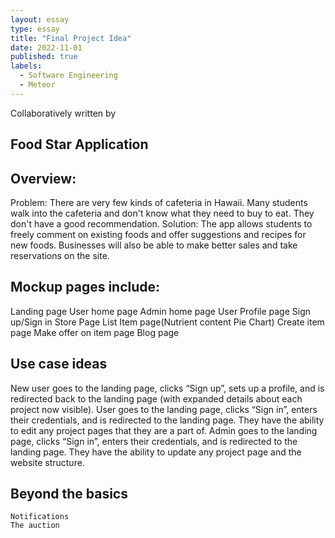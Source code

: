 ```yaml
---
layout: essay
type: essay
title: "Final Project Idea"
date: 2022-11-01
published: true
labels:
  - Software Engineering
  - Meteor
---
```

Collaboratively written by 
## Food Star Application

## Overview:
Problem: There are very few kinds of cafeteria in Hawaii. Many students walk into the cafeteria and don't know what they need to buy to eat. They don't have a good recommendation.
Solution: The app allows students to freely comment on existing foods and offer suggestions and recipes for new foods. Businesses will also be able to make better sales and take reservations on the site.

## Mockup pages include:
Landing page
User home page
Admin home page
User Profile page
Sign up/Sign in
Store Page
List Item page(Nutrient content Pie Chart)
Create item page
Make offer on item page
Blog page

## Use case ideas
New user goes to the landing page, clicks “Sign up”, sets up a profile, and is redirected back to the landing page (with expanded details about each project now visible).
User goes to the landing page, clicks “Sign in”, enters their credentials, and is redirected to the landing page. They have the ability to edit any project pages that they are a part of.
Admin goes to the landing page, clicks “Sign in”, enters their credentials, and is redirected to the landing page. They have the ability to update any project page and the website structure.

## Beyond the basics
	Notifications
	The auction
